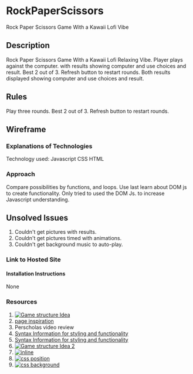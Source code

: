 <!-- @format -->

# RockPaperScissors

Rock Paper Scissors Game With a Kawaii Lofi Vibe

## Description

Rock Paper Scissors Game With a Kawaii Lofi Relaxing Vibe.
Player plays against the computer. with results showing computer and use choices and result. Best 2 out of 3. Refresh button to restart rounds. Both results displayed showing computer and use choices and result.

## Rules

Play three rounds.
Best 2 out of 3.
Refresh button to restart rounds.

## Wireframe

### Explanations of Technologies

Technology used: Javascript CSS HTML

### Approach

Compare possibilities by functions, and loops.
Use last learn about DOM js to create functionality.
Only tried to used the DOM Js. to increase Javascript understanding.

## Unsolved Issues

1. Couldn't get pictures with results.
2. Couldn't get pictures timed with animations.
3. Couldn't get background music to auto-play.

### Link to Hosted Site

#### Installation Instructions

None

### Resources

1. [![Game structure Idea](https://www.youtube.com/watch?v=RwFeg0cEZvQ&t=28s)](https://www.youtube.com/watch?v=RwFeg0cEZvQ&t=28s)
2. [page inspiration](https://www.pinterest.com/search/pins/?q=kawaii%20aesthetic%20pink&rs=typed&term_meta[]=kawaii%7Ctyped&term_meta[]=aesthetic%7Ctyped&term_meta[]=pink%7Ctyped)
3. Perscholas video review
4. [Syntax Information for styling and functionality](https://www.pinterest.com/search/pins/?q=kawaii%20aesthetic%20pink&rs=typed&term_meta[]=kawaii%7Ctyped&term_meta[]=aesthetic%7Ctyped&term_meta[]=pink%7Ctyped)
5. [Syntax Information for styling and functionality](https://www.w3schools.com/html/default.asp)
6. [![Game structure Idea 2](https://www.youtube.com/watch?v=qWPtKtYEsN4)](https://www.youtube.com/watch?v=qWPtKtYEsN4)
7. [![inline](https://www.youtube.com/watch?v=x_i2gga-sYg&t=132s)](https://www.youtube.com/watch?v=gD3G67oPg-w )
8. [![css position](https://www.youtube.com/watch?v=gD3G67oPg-w)](https://www.youtube.com/watch?v=x_i2gga-sYg&t=132s)
9. [![css background ](https://www.youtube.com/watch?v=dr1y4m7iEoU&t=604s)](https://www.youtube.com/watch?v=dr1y4m7iEoU&t=604s)
